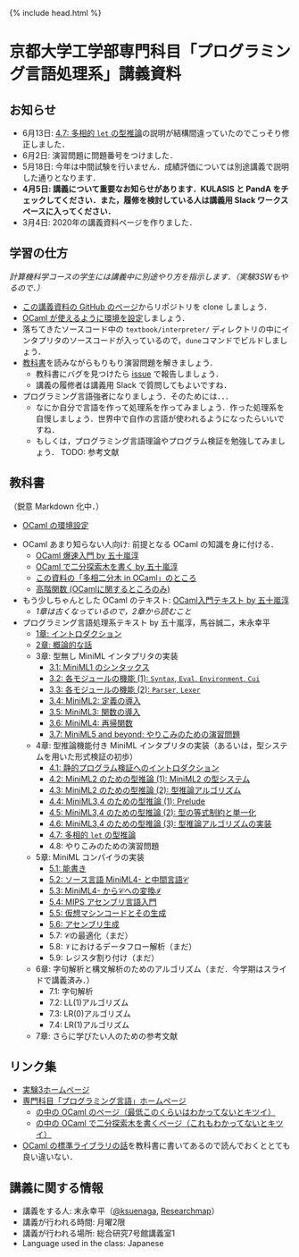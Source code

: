 {% include head.html %}

# 京都大学工学部専門科目「プログラミング言語処理系」講義資料

## お知らせ

- 6月13日: [4.7: 多相的 `let` の型推論](textbook/chap04-7.md)の説明が結構間違っていたのでこっそり修正しました．
- 6月2日: 演習問題に問題番号をつけました．
- 5月18日: 今年は中間試験を行いません．成績評価については別途講義で説明した通りとなります．
- **4月5日: 講義について重要なお知らせがあります．KULASIS と PandA をチェックしてください．また，履修を検討している人は講義用 Slack ワークスペースに入ってください．**
- 3月4日: 2020年の講義資料ページを作りました．

## 学習の仕方

_計算機科学コースの学生には講義中に別途やり方を指示します．（実験3SWもやるので．）_

- [この講義資料の GitHub のページ](https://github.com/kuis-isle3sw/IoPLMaterials)からリポジトリを clone しましょう．
- [OCaml が使えるように環境を設定](textbook/setting-up-ocaml.md)しましょう．
- 落ちてきたソースコード中の `textbook/interpreter/` ディレクトリの中にインタプリタのソースコードが入っているので，`dune`コマンドでビルドしましょう．
- [教科書](#textbook)を読みながらもりもり演習問題を解きましょう．
  - 教科書にバグを見つけたら [issue](https://github.com/kuis-isle3sw/IoPLMaterials/issues) で報告しましょう．
  - 講義の履修者は講義用 Slack で質問してもよいですね．
- プログラミング言語強者になりましょう．そのためには．．．
  - なにか自分で言語を作って処理系を作ってみましょう．作った処理系を自慢しましょう．世界中で自作の言語が使われるようになったらいいですね．
  - もしくは，プログラミング言語理論やプログラム検証を勉強してみましょう．
    TODO: 参考文献

## 教科書 <a name="textbook"></a>

（鋭意 Markdown 化中．）

<!-- - [オリエンテーション資料](misc/orientation.md) -->
- [OCaml の環境設定](textbook/setting-up-ocaml.md)
<!--  - [opamのインストール方法](textbook/install_opam.jp.md) -->
- OCaml あまり知らない人向け: 前提となる OCaml の知識を身に付ける．
  - [OCaml 爆速入門 by 五十嵐淳](http://www.fos.kuis.kyoto-u.ac.jp/~igarashi/class/pl/03-ocaml.html)
  - [OCaml で二分探索木を書く by 五十嵐淳](http://www.fos.kuis.kyoto-u.ac.jp/~igarashi/class/pl/04-bst-ocaml.html)
  - [この資料の「多相二分木 in OCaml」のところ](http://www.fos.kuis.kyoto-u.ac.jp/~igarashi/class/pl/09-polymorphism.html)
  - [高階関数 (OCamlに関するところのみ)](http://www.fos.kuis.kyoto-u.ac.jp/~igarashi/class/pl/10-hofuns.html)
- もう少しちゃんとした OCaml のテキスト: [OCaml入門テキスト by 五十嵐淳](textbook/mltext.pdf)
  - _1章は古くなっているので，2章から読むこと_
- プログラミング言語処理系テキスト by 五十嵐淳，馬谷誠二，末永幸平
  - [1章: イントロダクション](textbook/chap01.md)
  - [2章: 概論的な話](textbook/chap02.md)
  - 3章: 型無し MiniML インタプリタの実装
    - [3.1: MiniML1 のシンタックス](textbook/chap03-1.md)
    - [3.2: 各モジュールの機能 (1): `Syntax`, `Eval`, `Environment`, `Cui`](textbook/chap03-2.md)
    - [3.3: 各モジュールの機能 (2): `Parser`, `Lexer`](textbook/chap03-3.md)
    - [3.4: MiniML2: 定義の導入](textbook/chap03-4.md)
    - [3.5: MiniML3: 関数の導入](textbook/chap03-5.md)
    - [3.6: MiniML4: 再帰関数](textbook/chap03-6.md)
    - [3.7: MiniML5 and beyond: やりこみのための演習問題](textbook/chap03-7.md)
  - 4章: 型推論機能付き MiniML インタプリタの実装（あるいは，型システムを用いた形式検証の初歩）
    - [4.1: 静的プログラム検証へのイントロダクション](textbook/chap04-1.md)
    - [4.2: MiniML2 のための型推論 (1): MiniML2 の型システム](textbook/chap04-2.md)
    - [4.3: MiniML2 のための型推論 (2): 型推論アルゴリズム](textbook/chap04-3.md)
    - [4.4: MiniML3,4 のための型推論 (1): Prelude](textbook/chap04-4.md)
    - [4.5: MiniML3,4 のための型推論 (2): 型の等式制約と単一化](textbook/chap04-5.md)
    - [4.6: MiniML3,4 のための型推論 (3): 型推論アルゴリズムの実装](textbook/chap04-6.md)
    - [4.7: 多相的 `let` の型推論](textbook/chap04-7.md)
    - 4.8: やりこみのための演習問題
  - 5章: MiniML コンパイラの実装
    - [5.1: 能書き](textbook/chap05-1.md)
    - [5.2: ソース言語 MiniML4- と中間言語$\mathcal{C}$](textbook/chap05-2.md)
    - [5.3: MiniML4- から$\mathcal{C}$への変換$\mathcal{I}$](textbook/chap05-3.md)
    - [5.4: MIPS アセンブリ言語入門](textbook/chap05-4.md)
    - [5.5: 仮想マシンコードとその生成](textbook/chap05-5.md)
    - [5.6: アセンブリ生成](textbook/chap05-6.md)
    - 5.7: $\mathcal{C}$の最適化（まだ）
    - 5.8: $\mathcal{V}$におけるデータフロー解析（まだ）
    - 5.9: レジスタ割り付け（まだ）
  - 6章: 字句解析と構文解析のためのアルゴリズム（まだ．今学期はスライドで講義済み．）
    - 7.1: 字句解析
    - 7.2: LL(1)アルゴリズム
    - 7.3: LR(0)アルゴリズム
    - 7.4: LR(1)アルゴリズム
  - 7章: さらに学びたい人のための参考文献

## リンク集

- [実験3ホームページ](https://kuis-isle3sw.github.io/kuis-isle3sw-portal/)
- [専門科目「プログラミング言語」ホームページ](https://github.com/aigarashi/PL-LectureNotes)
  - [の中の OCaml のページ（最低このくらいはわかってないとキツイ）](http://www.fos.kuis.kyoto-u.ac.jp/~igarashi/class/pl/03-ocaml.html)
  - [の中の OCaml で二分探索木を書くページ（これもわかってないとキツイ）](http://www.fos.kuis.kyoto-u.ac.jp/~igarashi/class/pl/04-bst-ocaml.html)
- [OCaml の標準ライブラリの話](textbook/chap03-2.md#standardLib)を教科書に書いてあるので読んでおくととても良い違いない．

## 講義に関する情報

- 講義をする人: 末永幸平（[@ksuenaga](http://www.twitter.com/ksuenaga/), [Researchmap](https://researchmap.jp/ksuenaga/)）
- 講義が行われる時間: 月曜2限
- 講義が行われる場所: 総合研究7号館講義室1
- Language used in the class: Japanese

<!--
jekyll 等メモ:

- Gemfile を置いて bundle exec jekyll s を実行．出てきた URL を開く．
  - 初回は bundle install が必要?
- 各ファイルのはじめに {% include head.html %} がおいてある．_includes/head.html をここに読み込むことを表してる．
  - head.html には MathJax を使うための設定等が書いてある．
-->

<!-- ## 講義予定 -->

<!-- 一部の資料と過去問は PandA で配布するので，PandA を見られる状態にしておくこと． -->
   
<!-- | 日付 | 内容 | 対応する教科書中の場所 | -->
<!-- |------|-----------------------------------------------------------------------------|--------------------------------------------------------------------------------------------------------------------------------------------------------------| -->
<!-- | 4/13 | オリエンテーション，イントロダクション，OCaml復習| [教科書1章](textbook/chap01.md), [教科書2章](textbook/chap02.md), [OCaml入門テキスト](textbook/mltext.pdf) | -->
<!-- | 4/20 | OCaml復習| [OCaml入門テキスト](textbook/mltext.pdf) | -->
<!-- | 4/27 | | | -->
<!-- | 5/11 | | | -->
<!-- | 5/18 | | | -->
<!-- | 5/25 | <s>中間試験</s>今年度はやりません | | -->
<!-- | 6/1 | | | -->
<!-- | 6/8 |  | | -->
<!-- | 6/15 | | | -->
<!-- | 6/22 | | | -->
<!-- | 6/29 | | | -->
<!-- | 7/6 | | | -->
<!-- | 7/13 | | | -->
<!-- | 7/20 | | | -->
<!-- | ?/?? | 期末試験 | | -->

<!-- ## OCaml の設定方法 <a name="ocaml"></a> -->

<!-- OCaml のパッケージシステムである OPAM を用いてインストールするのが簡単である．[このページ](https://opam.ocaml.org/doc/Install.html) を読んでインストールすること． -->
<!-- 以下は簡便のために抜粋したものであるが，最新の情報ではないかもしれないので，できれば上記ページを読むこと． -->

<!-- - `sh <(curl -sL https://raw.githubusercontent.com/ocaml/opam/master/shell/install.sh)` -->
<!--   - `curl` 関係のエラーが出る場合は https://raw.githubusercontent.com/ocaml/opam/master/shell/install.sh のスクリプトをダウンロードして `sh install.sh` を実行． -->
<!--   - 各自のパッケージ管理システム（Mac なら homebrew や macport，Linux なら yum や apt 等）を用いて opam をインストールしてもよい． -->
<!-- - _以下では実行ログの最後に`eval $(opam env)`を実行せよと書いてあることがあるので，その時は次の作業に移る前に `eval $(opam env)` を実行すること．_ -->
<!-- - `opam init` を実行 -->
<!--   - 途中設定ファイルに opam が書き込んでよいか聞かれる．全部 `y` にしておくと楽は楽である． -->
<!-- - `opam switch create 4.07.1`を実行 -->
<!-- - `opam install depext` -->
<!-- - `opam install user-setup` -->

<!-- 演習にはいくつかのパッケージが必要である．OPAM が入った状態であれば，以下のコマンドを順に実行することでこれらのパッケージを導入できる． -->

<!-- - `opam depext menhir dune ounit` -->
<!-- - `opam install menhir dune ounit` -->

<!-- 便利情報がいくつかある． -->

<!-- - Emacs を使う人は tuareg-mode を使うとよい．`opam install tuareg` のあとに `opam user-setup install` を実行． -->
<!-- - emacs と vim では [merlin](https://ocaml.github.io/merlin/) が便利である．これがあるとエディタが IDE になる．`opam install merlin` のあとに `opam user-setup install` を実行． -->
<!--   - Sublime-Text バージョンも[ベータ版](https://github.com/let-def/sublime-text-merlin)として提供されている  -->
<!-- - VSCode で OCaml を使う方法がいくつかあるらしい．（調べた人は情報ください．） -->
  
